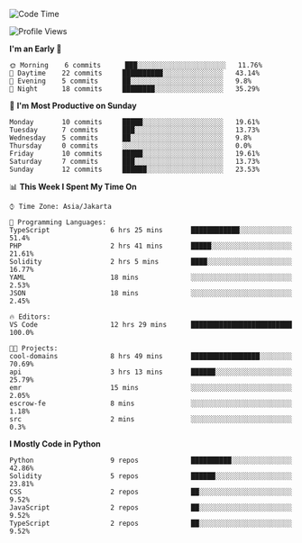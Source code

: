 <!--START_SECTION:waka-->
![Code Time](http://img.shields.io/badge/Code%20Time-1%2C189%20hrs%202%20mins-blue)

![Profile Views](http://img.shields.io/badge/Profile%20Views-4-blue)

**I'm an Early 🐤** 

```text
🌞 Morning    6 commits      ███░░░░░░░░░░░░░░░░░░░░░░   11.76% 
🌆 Daytime    22 commits     ██████████░░░░░░░░░░░░░░░   43.14% 
🌃 Evening    5 commits      ██░░░░░░░░░░░░░░░░░░░░░░░   9.8% 
🌙 Night      18 commits     ████████░░░░░░░░░░░░░░░░░   35.29%

```
📅 **I'm Most Productive on Sunday** 

```text
Monday       10 commits     █████░░░░░░░░░░░░░░░░░░░░   19.61% 
Tuesday      7 commits      ███░░░░░░░░░░░░░░░░░░░░░░   13.73% 
Wednesday    5 commits      ██░░░░░░░░░░░░░░░░░░░░░░░   9.8% 
Thursday     0 commits      ░░░░░░░░░░░░░░░░░░░░░░░░░   0.0% 
Friday       10 commits     █████░░░░░░░░░░░░░░░░░░░░   19.61% 
Saturday     7 commits      ███░░░░░░░░░░░░░░░░░░░░░░   13.73% 
Sunday       12 commits     ██████░░░░░░░░░░░░░░░░░░░   23.53%

```


📊 **This Week I Spent My Time On** 

```text
⌚︎ Time Zone: Asia/Jakarta

💬 Programming Languages: 
TypeScript               6 hrs 25 mins       ████████████░░░░░░░░░░░░░   51.4% 
PHP                      2 hrs 41 mins       █████░░░░░░░░░░░░░░░░░░░░   21.61% 
Solidity                 2 hrs 5 mins        ████░░░░░░░░░░░░░░░░░░░░░   16.77% 
YAML                     18 mins             ░░░░░░░░░░░░░░░░░░░░░░░░░   2.53% 
JSON                     18 mins             ░░░░░░░░░░░░░░░░░░░░░░░░░   2.45%

🔥 Editors: 
VS Code                  12 hrs 29 mins      █████████████████████████   100.0%

🐱‍💻 Projects: 
cool-domains             8 hrs 49 mins       █████████████████░░░░░░░░   70.69% 
api                      3 hrs 13 mins       ██████░░░░░░░░░░░░░░░░░░░   25.79% 
emr                      15 mins             ░░░░░░░░░░░░░░░░░░░░░░░░░   2.05% 
escrow-fe                8 mins              ░░░░░░░░░░░░░░░░░░░░░░░░░   1.18% 
src                      2 mins              ░░░░░░░░░░░░░░░░░░░░░░░░░   0.3%

```

**I Mostly Code in Python** 

```text
Python                   9 repos             ██████████░░░░░░░░░░░░░░░   42.86% 
Solidity                 5 repos             ██████░░░░░░░░░░░░░░░░░░░   23.81% 
CSS                      2 repos             ██░░░░░░░░░░░░░░░░░░░░░░░   9.52% 
JavaScript               2 repos             ██░░░░░░░░░░░░░░░░░░░░░░░   9.52% 
TypeScript               2 repos             ██░░░░░░░░░░░░░░░░░░░░░░░   9.52%

```



<!--END_SECTION:waka-->
